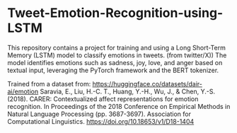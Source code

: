 # Tweet-Emotion-Recognition-using-LSTM
This repository contains a project for training and using a Long Short-Term Memory (LSTM) model to classify emotions in tweets. (from twitter/X)) 
The model identifies emotions such as sadness, joy, love, and anger based on textual input, leveraging the PyTorch framework and the BERT tokenizer.

Trained from a dataset from:
https://huggingface.co/datasets/dair-ai/emotion
Saravia, E., Liu, H.-C. T., Huang, Y.-H., Wu, J., & Chen, Y.-S. (2018). CARER: Contextualized affect representations for emotion recognition. In Proceedings of the 2018 Conference on Empirical Methods in Natural Language Processing (pp. 3687-3697). Association for Computational Linguistics. https://doi.org/10.18653/v1/D18-1404

